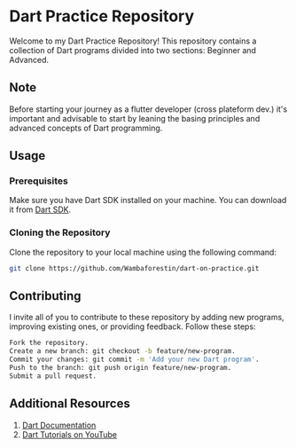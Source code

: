 # Dart Practice Repository

Welcome to my Dart Practice Repository! This repository contains a collection of Dart programs divided into two sections: Beginner and Advanced. 

## Note

Before starting your journey as a flutter developer (cross plateform dev.) it's important and advisable to start by leaning the basing principles and advanced concepts of Dart programming. 

## Usage

### Prerequisites

Make sure you have Dart SDK installed on your machine. You can download it from [Dart SDK](https://dart.dev/get-dart).

### Cloning the Repository

Clone the repository to your local machine using the following command:

```bash
git clone https://github.com/Wambaforestin/dart-on-practice.git
```

## Contributing

I invite all of you to contribute to these repository by adding new programs, improving existing ones, or providing feedback. Follow these steps:

```bash
Fork the repository.
Create a new branch: git checkout -b feature/new-program.
Commit your changes: git commit -m 'Add your new Dart program'.
Push to the branch: git push origin feature/new-program.
Submit a pull request.
```

## Additional Resources

1. [Dart Documentation](https://dart.dev/guides)
2. [Dart Tutorials on YouTube](https://www.youtube.com/watch?v=lzNqLROLRRk&list=PL3s-_QXY9PwXJhxY-BeBn-067NCtVIWJ4)
